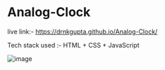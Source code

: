 # Analog-Clock

live link:- https://drnkgupta.github.io/Analog-Clock/

Tech stack used :- HTML + CSS + JavaScript

![image](https://github.com/DrNKGupta/Analog-Clock/assets/98959174/724c0a70-c0fb-41a7-b691-d296cac80438)
